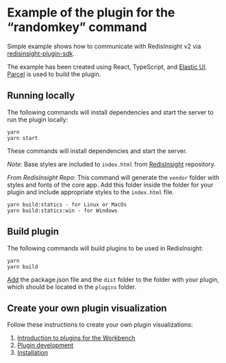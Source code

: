# Example of the plugin for the “randomkey” command

Simple example shows how to communicate with RedisInsight v2 
via [redisinsight-plugin-sdk](https://www.npmjs.com/package/redisinsight-plugin-sdk).

The example has been created using React, TypeScript, and [Elastic UI](https://elastic.github.io/eui/#/). 
[Parcel](https://parceljs.org/) is used to build the plugin.

## Running locally

The following commands will install dependencies and start the server to run the plugin locally:
```
yarn
yarn start
```
These commands will install dependencies and start the server. 

_Note_: Base styles are included to `index.html` from 
[RedisInsight](https://github.com/RedisInsight/RedisInsight) repository.

_From RedisInsight Repo_:
This command will generate the `vendor` folder with styles and fonts of the core app. Add this folder 
inside the folder for your plugin and include appropriate styles to the `index.html` file.

```
yarn build:statics - for Linux or MacOs
yarn build:statics:win - for Windows
```

## Build plugin

The following commands will build plugins to be used in RedisInsight:
```
yarn
yarn build
```

[Add](https://github.com/RedisInsight/RedisInsight/blob/main/docs/plugins/installation.md) the package.json file and the 
`dist` folder to the folder with your plugin, which should be located in the `plugins` folder.

## Create your own plugin visualization
Follow these instructions to create your own plugin visualizations:
1. [Introduction to plugins for the Workbench](https://github.com/RedisInsight/RedisInsight/blob/main/docs/plugins/introduction.md)
1. [Plugin development](https://github.com/RedisInsight/RedisInsight/blob/main/docs/plugins/development.md)
1. [Installation](https://github.com/RedisInsight/RedisInsight/blob/main/docs/plugins/installation.md)
